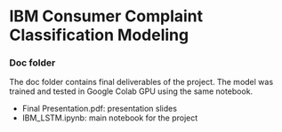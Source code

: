 # IBM Consumer Complaint Classification Modeling
### Doc folder

The doc folder contains final deliverables of the project. The model was trained and tested in Google Colab GPU using the same notebook.
+ Final Presentation.pdf: presentation slides
+ IBM_LSTM.ipynb: main notebook for the project
